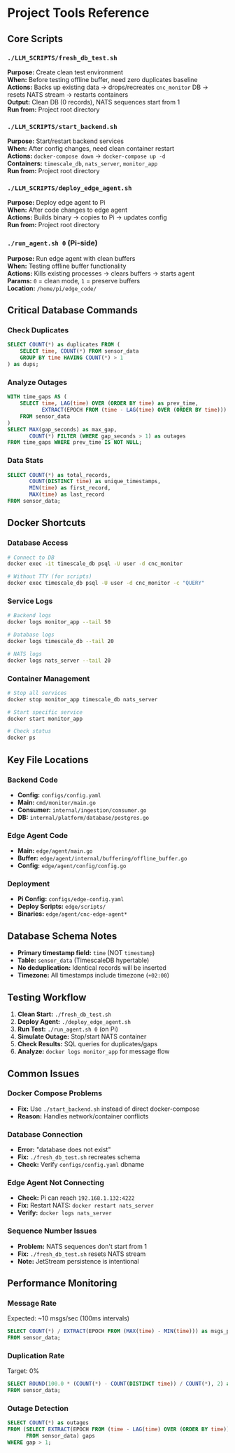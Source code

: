 # Project Tools Reference

## Core Scripts

### `./LLM_SCRIPTS/fresh_db_test.sh`
**Purpose:** Create clean test environment  
**When:** Before testing offline buffer, need zero duplicates baseline  
**Actions:** Backs up existing data → drops/recreates `cnc_monitor` DB → resets NATS stream → restarts containers  
**Output:** Clean DB (0 records), NATS sequences start from 1  
**Run from:** Project root directory

### `./LLM_SCRIPTS/start_backend.sh`
**Purpose:** Start/restart backend services  
**When:** After config changes, need clean container restart  
**Actions:** `docker-compose down` → `docker-compose up -d`  
**Containers:** `timescale_db`, `nats_server`, `monitor_app`  
**Run from:** Project root directory

### `./LLM_SCRIPTS/deploy_edge_agent.sh` 
**Purpose:** Deploy edge agent to Pi  
**When:** After code changes to edge agent  
**Actions:** Builds binary → copies to Pi → updates config  
**Run from:** Project root directory

### `./run_agent.sh 0` (Pi-side)
**Purpose:** Run edge agent with clean buffers  
**When:** Testing offline buffer functionality  
**Actions:** Kills existing processes → clears buffers → starts agent  
**Params:** `0` = clean mode, `1` = preserve buffers  
**Location:** `/home/pi/edge_code/`

## Critical Database Commands

### Check Duplicates
```sql
SELECT COUNT(*) as duplicates FROM (
    SELECT time, COUNT(*) FROM sensor_data 
    GROUP BY time HAVING COUNT(*) > 1
) as dups;
```

### Analyze Outages
```sql
WITH time_gaps AS (
    SELECT time, LAG(time) OVER (ORDER BY time) as prev_time,
           EXTRACT(EPOCH FROM (time - LAG(time) OVER (ORDER BY time))) as gap_seconds 
    FROM sensor_data
) 
SELECT MAX(gap_seconds) as max_gap, 
       COUNT(*) FILTER (WHERE gap_seconds > 1) as outages 
FROM time_gaps WHERE prev_time IS NOT NULL;
```

### Data Stats
```sql
SELECT COUNT(*) as total_records, 
       COUNT(DISTINCT time) as unique_timestamps,
       MIN(time) as first_record, 
       MAX(time) as last_record 
FROM sensor_data;
```

## Docker Shortcuts

### Database Access
```bash
# Connect to DB
docker exec -it timescale_db psql -U user -d cnc_monitor

# Without TTY (for scripts)
docker exec timescale_db psql -U user -d cnc_monitor -c "QUERY"
```

### Service Logs
```bash
# Backend logs
docker logs monitor_app --tail 50

# Database logs  
docker logs timescale_db --tail 20

# NATS logs
docker logs nats_server --tail 20
```

### Container Management
```bash
# Stop all services
docker stop monitor_app timescale_db nats_server

# Start specific service
docker start monitor_app

# Check status
docker ps
```

## Key File Locations

### Backend Code
- **Config:** `configs/config.yaml`
- **Main:** `cmd/monitor/main.go`
- **Consumer:** `internal/ingestion/consumer.go`
- **DB:** `internal/platform/database/postgres.go`

### Edge Agent Code
- **Main:** `edge/agent/main.go`
- **Buffer:** `edge/agent/internal/buffering/offline_buffer.go`
- **Config:** `edge/agent/config/config.go`

### Deployment
- **Pi Config:** `configs/edge-config.yaml`
- **Deploy Scripts:** `edge/scripts/`
- **Binaries:** `edge/agent/cnc-edge-agent*`

## Database Schema Notes

- **Primary timestamp field:** `time` (NOT `timestamp`)
- **Table:** `sensor_data` (TimescaleDB hypertable)
- **No deduplication:** Identical records will be inserted
- **Timezone:** All timestamps include timezone (`+02:00`)

## Testing Workflow

1. **Clean Start:** `./fresh_db_test.sh`
2. **Deploy Agent:** `./deploy_edge_agent.sh`
3. **Run Test:** `./run_agent.sh 0` (on Pi)
4. **Simulate Outage:** Stop/start NATS container
5. **Check Results:** SQL queries for duplicates/gaps
6. **Analyze:** `docker logs monitor_app` for message flow

## Common Issues

### Docker Compose Problems
- **Fix:** Use `./start_backend.sh` instead of direct docker-compose
- **Reason:** Handles network/container conflicts

### Database Connection
- **Error:** "database does not exist"
- **Fix:** `./fresh_db_test.sh` recreates schema
- **Check:** Verify `configs/config.yaml` dbname

### Edge Agent Not Connecting
- **Check:** Pi can reach `192.168.1.132:4222`
- **Fix:** Restart NATS: `docker restart nats_server`
- **Verify:** `docker logs nats_server`

### Sequence Number Issues
- **Problem:** NATS sequences don't start from 1
- **Fix:** `./fresh_db_test.sh` resets NATS stream
- **Note:** JetStream persistence is intentional

## Performance Monitoring

### Message Rate
Expected: ~10 msgs/sec (100ms intervals)
```sql
SELECT COUNT(*) / EXTRACT(EPOCH FROM (MAX(time) - MIN(time))) as msgs_per_sec
FROM sensor_data;
```

### Duplication Rate
Target: 0%
```sql
SELECT ROUND(100.0 * (COUNT(*) - COUNT(DISTINCT time)) / COUNT(*), 2) as dup_pct
FROM sensor_data;
```

### Outage Detection
```sql
SELECT COUNT(*) as outages 
FROM (SELECT EXTRACT(EPOCH FROM (time - LAG(time) OVER (ORDER BY time))) as gap 
      FROM sensor_data) gaps 
WHERE gap > 1;
```